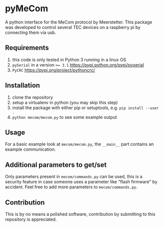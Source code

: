 # pyMeCom
A python interface for the MeCom protocol by Meerstetter.
This package was developed to control several TEC devices on a raspberry pi by connecting them via usb.

## Requirements
1. this code is only tested in Python 3 running in a linux OS
1. `pySerial` in a version `>= 3.1` https://pypi.python.org/pypi/pyserial
1. `PyCRC` https://pypi.org/project/pythoncrc/

## Installation
1. clone the repository
1. setup a virtualenv in python (you may skip this step)
1. install the package with either pip or setuptools, e.g. `pip install --user .`
1. `python mecom/mecom.py` to see some example output

## Usage
For a basic example look at `mecom/mecom.py`, the `__main__` part contains an example communication.

## Additional parameters to get/set
Only parameters present in `mecom/commands.py` can be used, this is a security feature in case someone uses a parameter like "flash firmware" by accident.
Feel free to add more parameters to `mecom/commands.py`.

## Contribution
This is by no means a polished software, contribution by submitting to this repository is appreciated.
